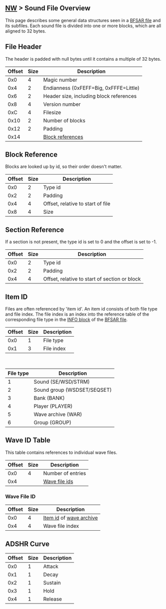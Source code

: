 ## [NW](../../formats.md#nw) > Sound File Overview

This page describes some general data structures seen in a [BFSAR file](./bfsar.md) and its subfiles. Each sound file is divided into one or more blocks, which are all aligned to 32 bytes.

## File Header
The header is padded with null bytes until it contains a multiple of 32 bytes.

| Offset | Size | Description |
| --- | --- | --- |
| 0x0 | 4 | Magic number |
| 0x4 | 2 | Endianness (0xFEFF=Big, 0xFFFE=Little) |
| 0x6 | 2 | Header size, including block references |
| 0x8 | 4 | Version number |
| 0xC | 4 | Filesize |
| 0x10 | 2 | Number of blocks |
| 0x12 | 2 | Padding |
| 0x14 | | [Block references](#block-reference) |

## Block Reference
Blocks are looked up by id, so their order doesn't matter.

| Offset | Size | Description |
| --- | --- | --- |
| 0x0 | 2 | Type id |
| 0x2 | 2 | Padding |
| 0x4 | 4 | Offset, relative to start of file |
| 0x8 | 4 | Size |

## Section Reference
If a section is not present, the type id is set to 0 and the offset is set to -1.

| Offset | Size | Description |
| --- | --- | --- |
| 0x0 | 2 | Type id |
| 0x2 | 2 | Padding |
| 0x4 | 4 | Offset, relative to start of section or block |

## Item ID
Files are often referenced by 'item id'. An item id consists of both file type and file index. The file index is an index into the reference table of the corresponding file type in the [INFO block](./bfsar.md#info-block) of the [BFSAR file](./bfsar.md).

| Offset | Size | Description |
| --- | --- | --- |
| 0x0 | 1 | File type |
| 0x1 | 3 | File index |

<br>

| File type | Description |
| --- | --- |
| 1 | Sound (SE/WSD/STRM) |
| 2 | Sound group (WSDSET/SEQSET) |
| 3 | Bank (BANK) |
| 4 | Player (PLAYER) |
| 5 | Wave archive (WAR) |
| 6 | Group (GROUP) |

## Wave ID Table
This table contains references to individual wave files.

| Offset | Size | Description |
| --- | --- | --- |
| 0x0 | 4 | Number of entries |
| 0x4 | | [Wave file ids](#wave-file-id) |

### Wave File ID
| Offset | Size | Description |
| --- | --- | --- |
| 0x0 | 4 | [Item id](#item-id) of [wave archive](./bfwar.md) |
| 0x4 | 4 | Wave file index |

## ADSHR Curve
| Offset | Size | Description |
| --- | --- | --- |
| 0x0 | 1 | Attack |
| 0x1 | 1 | Decay |
| 0x2 | 1 | Sustain |
| 0x3 | 1 | Hold |
| 0x4 | 1 | Release |
